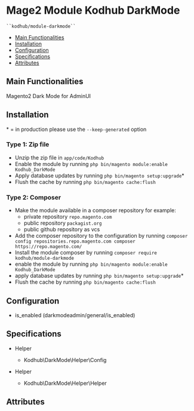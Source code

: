 # Mage2 Module Kodhub DarkMode

    ``kodhub/module-darkmode``

 - [Main Functionalities](#markdown-header-main-functionalities)
 - [Installation](#markdown-header-installation)
 - [Configuration](#markdown-header-configuration)
 - [Specifications](#markdown-header-specifications)
 - [Attributes](#markdown-header-attributes)


## Main Functionalities
Magento2 Dark Mode for AdminUI

## Installation
\* = in production please use the `--keep-generated` option

### Type 1: Zip file

 - Unzip the zip file in `app/code/Kodhub`
 - Enable the module by running `php bin/magento module:enable Kodhub_DarkMode`
 - Apply database updates by running `php bin/magento setup:upgrade`\*
 - Flush the cache by running `php bin/magento cache:flush`

### Type 2: Composer

 - Make the module available in a composer repository for example:
    - private repository `repo.magento.com`
    - public repository `packagist.org`
    - public github repository as vcs
 - Add the composer repository to the configuration by running `composer config repositories.repo.magento.com composer https://repo.magento.com/`
 - Install the module composer by running `composer require kodhub/module-darkmode`
 - enable the module by running `php bin/magento module:enable Kodhub_DarkMode`
 - apply database updates by running `php bin/magento setup:upgrade`\*
 - Flush the cache by running `php bin/magento cache:flush`


## Configuration

 - is_enabled (darkmodeadmin/general/is_enabled)


## Specifications

 - Helper
	- Kodhub\DarkMode\Helper\Config

 - Helper
	- Kodhub\DarkMode\Helper\Helper


## Attributes



